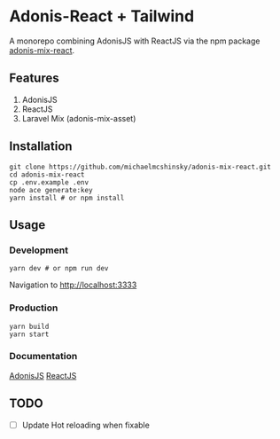 # Adonis-React + Tailwind
A monorepo combining AdonisJS with ReactJS via the npm package [adonis-mix-react](https://github.com/wahyubucil/adonis-mix-asset#readme).

## Features
1. AdonisJS
2. ReactJS
3. Laravel Mix (adonis-mix-asset)

## Installation

```
git clone https://github.com/michaelmcshinsky/adonis-mix-react.git
cd adonis-mix-react
cp .env.example .env
node ace generate:key
yarn install # or npm install
```

## Usage

### Development
```
yarn dev # or npm run dev
```
Navigation to [http://localhost:3333](http://localhost:3333)

### Production
```
yarn build
yarn start
```

### Documentation

[AdonisJS](https://preview.adonisjs.com/guides/quick-start)
[ReactJS](https://reactjs.org/docs/getting-started.html)

## TODO

- [ ] Update Hot reloading when fixable
